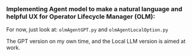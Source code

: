 ### Implementing Agent model to make a natural language and helpful UX for Operator Lifecycle Manager (OLM):

For now, just look at:
`olmAgentGPT.py` and `olmAgentLocalOption.py`

The GPT version on my own time, and the Local LLM version is aimed at work.
